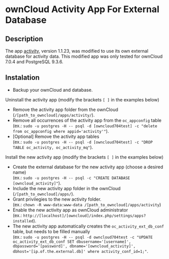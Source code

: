 # ownCloud Activity App For External Database

## Description
The app [activity](https://github.com/owncloud/activity), version 1.1.23, was modified to use its own external database for activity data. This modified app was only tested for ownCloud 7.0.4 and PostgreSQL 9.3.6.

## Instalation 
- Backup your ownCloud and database.

Uninstall the activity app (modify the brackets `[ ]` in the examples below)
- Remove the activity app folder from the ownCloud (`/[path_to_owncloud]/apps/activity/`).
- Remove all occurrences of the activity app from the `oc_appconfig` table 
<br/> (ex.: `sudo -u postgres -H -- psql -d [owncloud704test] -c "delete from oc_appconfig where appid='activity'"`).
- [Optional] Remove the activity app tables
<br/> (ex.: `sudo -u postgres -H -- psql -d [owncloud704test] -c "DROP TABLE oc_activity, oc_activity_mq"`).

Install the new activity app (modify the brackets `[ ]` in the examples below)
- Create the external database for the new activity app (choose a desired name)
<br/> (ex.: `sudo -u postgres -H -- psql -c "CREATE DATABASE [owncloud_activity]"`).
- Include the new activity app folder in the ownCloud (`/[path_to_owncloud]/apps/`).
- Grant privilegies to the new activity folder.
<br/> (ex.: `chown -R www-data:www-data /[path_to_owncloud]/apps/activity`) 
- Enable the new activity app as ownCloud administrator
<br/> (ex.: `http://[localhost]/[owncloud]/index.php/settings/apps?installed`).
- The new activity app automatically creates the `oc_activity_ext_db_conf` table, but needs to be filled manually
<br/> (ex.: `sudo -u postgres -H -- psql -d owncloud704test -c "UPDATE oc_activity_ext_db_conf SET dbusername='[username]', dbpassword='[password]', dbname='[owncloud_activity]', dbhost='[ip.of.the.external.db]' where activity_conf_id=1;"`.
